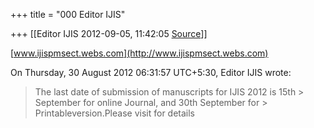 +++
title = "000 Editor IJIS"

+++
[[Editor IJIS	2012-09-05, 11:42:05 [Source](https://groups.google.com/g/bvparishat/c/rOdtLVmWzhE)]]



[www.ijispmsect.webs.com](http://www.ijispmsect.webs.com)  
  
  
On Thursday, 30 August 2012 06:31:57 UTC+5:30, Editor IJIS wrote:

> The last date of submission of manuscripts for IJIS 2012 is 15th > September for online Journal, and 30th September for > Printableversion.Please visit for details

